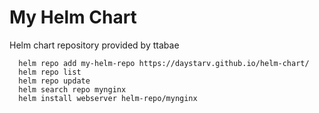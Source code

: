 # My Helm Chart

Helm chart repository provided by ttabae

      helm repo add my-helm-repo https://daystarv.github.io/helm-chart/
      helm repo list
      helm repo update
      helm search repo mynginx
      helm install webserver helm-repo/mynginx
